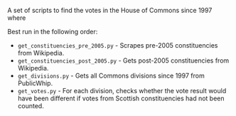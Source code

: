 A set of scripts to find the votes in the House of Commons since 1997 where

Best run in the following order:

* `get_constituencies_pre_2005.py` - Scrapes pre-2005 constituencies from Wikipedia.
* `get_constituencies_post_2005.py` - Gets post-2005 constituencies from Wikipedia.
* `get_divisions.py` - Gets all Commons divisions since 1997 from PublicWhip.
* `get_votes.py` - For each division, checks whether the vote result would have been
  different if votes from Scottish constituencies had not been counted.